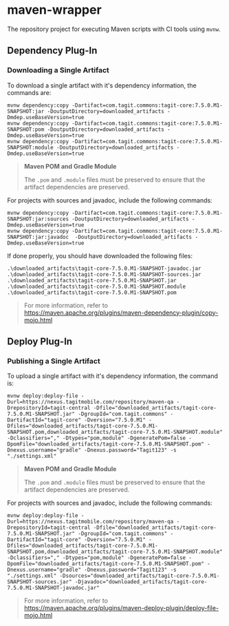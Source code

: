 # maven-wrapper
The repository project for executing Maven scripts with CI tools using `mvnw`.


## Dependency Plug-In 

### Downloading a Single Artifact

To download a single artifact with it's dependency information, the commands are:

```
mvnw dependency:copy -Dartifact=com.tagit.commons:tagit-core:7.5.0.M1-SNAPSHOT:jar -DoutputDirectory=downloaded_artifacts -Dmdep.useBaseVersion=true
mvnw dependency:copy -Dartifact=com.tagit.commons:tagit-core:7.5.0.M1-SNAPSHOT:pom -DoutputDirectory=downloaded_artifacts -Dmdep.useBaseVersion=true
mvnw dependency:copy -Dartifact=com.tagit.commons:tagit-core:7.5.0.M1-SNAPSHOT:module -DoutputDirectory=downloaded_artifacts -Dmdep.useBaseVersion=true
```

> **Maven POM and Gradle Module**
>
> The `.pom` and `.module` files must be preserved to ensure that the artifact dependencies are preserved.

For projects with sources and javadoc, include the following commands:

```
mvnw dependency:copy -Dartifact=com.tagit.commons:tagit-core:7.5.0.M1-SNAPSHOT:jar:sources -DoutputDirectory=downloaded_artifacts -Dmdep.useBaseVersion=true
mvnw dependency:copy -Dartifact=com.tagit.commons:tagit-core:7.5.0.M1-SNAPSHOT:jar:javadoc  -DoutputDirectory=downloaded_artifacts -Dmdep.useBaseVersion=true
```

If done properly, you should have downloaded the following files:
```
.\downloaded_artifacts\tagit-core-7.5.0.M1-SNAPSHOT-javadoc.jar
.\downloaded_artifacts\tagit-core-7.5.0.M1-SNAPSHOT-sources.jar
.\downloaded_artifacts\tagit-core-7.5.0.M1-SNAPSHOT.jar
.\downloaded_artifacts\tagit-core-7.5.0.M1-SNAPSHOT.module
.\downloaded_artifacts\tagit-core-7.5.0.M1-SNAPSHOT.pom
```

> For more information, refer to https://maven.apache.org/plugins/maven-dependency-plugin/copy-mojo.html

## Deploy Plug-In

### Publishing a Single Artifact

To upload a single artifact with it's dependency information, the command is:

```
mvnw deploy:deploy-file -Durl=https://nexus.tagitmobile.com/repository/maven-qa -DrepositoryId=tagit-central -Dfile="downloaded_artifacts/tagit-core-7.5.0.M1-SNAPSHOT.jar" -DgroupId="com.tagit.commons" -DartifactId="tagit-core" -Dversion="7.5.0.M1" -Dfiles="downloaded_artifacts/tagit-core-7.5.0.M1-SNAPSHOT.pom,downloaded_artifacts/tagit-core-7.5.0.M1-SNAPSHOT.module" -Dclassifiers="," -Dtypes="pom,module" -DgeneratePom=false -DpomFile="downloaded_artifacts/tagit-core-7.5.0.M1-SNAPSHOT.pom" -Dnexus.username="gradle" -Dnexus.password="Tagit123" -s "./settings.xml"
```

> **Maven POM and Gradle Module**
>
> The `.pom` and `.module` files must be preserved to ensure that the artifact dependencies are preserved.

For projects with sources and javadoc, include the following commands:

```
mvnw deploy:deploy-file -Durl=https://nexus.tagitmobile.com/repository/maven-qa -DrepositoryId=tagit-central -Dfile="downloaded_artifacts/tagit-core-7.5.0.M1-SNAPSHOT.jar" -DgroupId="com.tagit.commons" -DartifactId="tagit-core" -Dversion="7.5.0.M1" -Dfiles="downloaded_artifacts/tagit-core-7.5.0.M1-SNAPSHOT.pom,downloaded_artifacts/tagit-core-7.5.0.M1-SNAPSHOT.module" -Dclassifiers="," -Dtypes="pom,module" -DgeneratePom=false -DpomFile="downloaded_artifacts/tagit-core-7.5.0.M1-SNAPSHOT.pom" -Dnexus.username="gradle" -Dnexus.password="Tagit123" -s "./settings.xml" -Dsources="downloaded_artifacts/tagit-core-7.5.0.M1-SNAPSHOT-sources.jar" -Djavadoc="downloaded_artifacts/tagit-core-7.5.0.M1-SNAPSHOT-javadoc.jar"
```

> For more information, refer to https://maven.apache.org/plugins/maven-deploy-plugin/deploy-file-mojo.html
